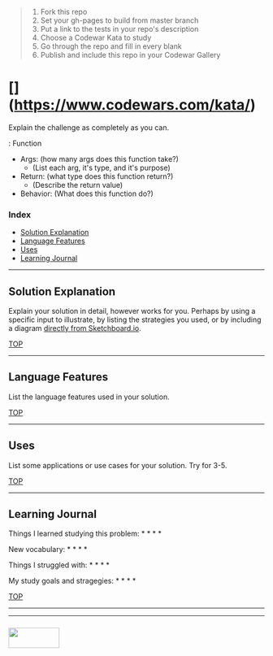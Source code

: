 > 1. Fork this repo
> 2. Set your gh-pages to build from master branch
> 3. Put a link to the tests in your repo's description
> 4. Choose a Codewar Kata to study
> 5. Go through the repo and fill in every blank
> 6. Publish and include this repo in your Codewar Gallery


# [<challenge name>](https://www.codewars.com/kata/<challenge name>)

Explain the challenge as completely as you can.

<function name>: Function
* Args: (how many args does this function take?)
  * (List each arg, it's type, and it's purpose)
* Return: (what type does this function return?)
  * (Describe the return value)
* Behavior: (What does this function do?)


### Index
* [Solution Explanation](#solution-explanation)
* [Language Features](#language-features)
* [Uses](#uses)
* [Learning Journal](#learning-journal)

---
## Solution Explanation

Explain your solution in detail, however works for you.  Perhaps by using a specific input to illustrate, by listing the strategies you used, or by including a diagram [directly from Sketchboard.io](https://sketchboard.io/blog/2014/03/06/github-sketchboard.html).

[TOP](#index)

---

## Language Features

List the language features used in your solution.

[TOP](#index)

---
## Uses

List some applications or use cases for your solution.  Try for 3-5.


[TOP](#index)

---

## Learning Journal

Things I learned studying this problem:
* 
*
*
*

New vocabulary:
* 
* 
*
*

Things I struggled with:
* 
* 
* 
* 

My study goals and stragegies:
* 
* 
* 
*


[TOP](#index)

___
___
### <a href="http://elewa.education/blog" target="_blank"><img src="https://user-images.githubusercontent.com/18554853/34921062-506450ae-f97d-11e7-875f-6feeb26ad72d.png" width="100" height="40"/></a>


